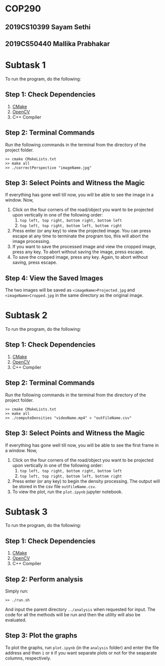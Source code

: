 # COP290 #
## 2019CS10399 Sayam Sethi ##
## 2019CS50440 Mallika Prabhakar ##

# Subtask 1 #
To run the program, do the following:
## Step 1: Check Dependencies ##
1. [CMake](https://cmake.org/install/)
2. [OpenCV](https://docs.opencv.org/master/df/d65/tutorial_table_of_content_introduction.html)
3. C++ Compiler

## Step 2: Terminal Commands ##
Run the following commands in the terminal from the directory of the project folder.
```
>> cmake CMakeLists.txt
>> make all
>> ./correctPerspective "imageName.jpg"
```

## Step 3: Select Points and Witness the Magic ##
If everything has gone well till now, you will be able to see the image in a window. Now,
1. Click on the four corners of the road/object you want to be projected upon vertically in one of the following order:
    1. `top left, top right, bottom right, bottom left`
    2. `top left, top right, bottom left, bottom right`
2. Press enter (or any key) to view the projected image. You can press escape at any time to terminate the program too, this will abort the image processing.
3. If you want to save the processed image and view the cropped image, press any key. To abort without saving the image, press escape.
4. To save the cropped image, press any key. Again, to abort without saving, press escape.

## Step 4: View the Saved Images ##
The two images will be saved as `<imageName>Projected.jpg` and `<imageName>Cropped.jpg` in the same directory as the original image.


# Subtask 2 #
To run the program, do the following:
## Step 1: Check Dependencies ##
1. [CMake](https://cmake.org/install/)
2. [OpenCV](https://docs.opencv.org/master/df/d65/tutorial_table_of_content_introduction.html)
3. C++ Compiler

## Step 2: Terminal Commands ##
Run the following commands in the terminal from the directory of the project folder.
```
>> cmake CMakeLists.txt
>> make all
>> ./computeDensities "videoName.mp4" > "outFileName.csv"
```

## Step 3: Select Points and Witness the Magic ##
If everything has gone well till now, you will be able to see the first frame in a window. Now,
1. Click on the four corners of the road/object you want to be projected upon vertically in one of the following order:
    1. `top left, top right, bottom right, bottom left`
    2. `top left, top right, bottom left, bottom right`
2. Press enter (or any key) to begin the density processing. The output will be stored in the csv file `outFileName.csv`.
3. To view the plot, run the `plot.ipynb` jupyter notebook.

# Subtask 3 #
To run the program, do the following:
## Step 1: Check Dependencies ##
1. [CMake](https://cmake.org/install/)
2. [OpenCV](https://docs.opencv.org/master/df/d65/tutorial_table_of_content_introduction.html)
3. C++ Compiler

## Step 2: Perform analysis ##
Simply run:
```
>> ./run.sh
```
And input the parent directory `../analysis` when requested for input. The code for all the methods will be run and then the utility will also be evaluated.

## Step 3: Plot the graphs ##
To plot the graphs, run `plot.ipynb` (in the `analysis` folder) and enter the file address and then `1` or `0` if you want separate plots or not for the seaparate columns, respectively.
